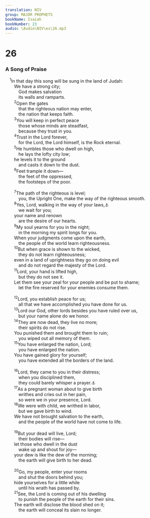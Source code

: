 ```yaml
---
translation: NIV
group: MAJOR PROPHETS
bookName: Isaiah 
bookNumber: 23
audio: \Audio\NIV\es\26.mp3
---
```


<div class="title"><h1>26</h1><h3>A Song of Praise </h3></div>
<span class="verse es_26_1"> <sup>1</sup>In that day this song will be sung in the land of Judah: <br/>  We have a strong city; <br/>   God makes salvation <br/>   its walls and ramparts. <br/></span>
<span class="verse es_26_2">  <sup>2</sup>Open the gates <br/>   that the righteous nation may enter, <br/>   the nation that keeps faith. <br/></span>
<span class="verse es_26_3">  <sup>3</sup>You will keep in perfect peace <br/>   those whose minds are steadfast, <br/>   because they trust in you. <br/></span>
<span class="verse es_26_4">  <sup>4</sup>Trust in the Lord forever, <br/>   for the Lord, the Lord himself, is the Rock eternal. <br/></span>
<span class="verse es_26_5">  <sup>5</sup>He humbles those who dwell on high, <br/>   he lays the lofty city low; <br/>  he levels it to the ground <br/>   and casts it down to the dust. <br/></span>
<span class="verse es_26_6">  <sup>6</sup>Feet trample it down— <br/>   the feet of the oppressed, <br/>   the footsteps of the poor. <br/><br/></span>
<span class="verse es_26_7">  <sup>7</sup>The path of the righteous is level; <br/>   you, the Upright One, make the way of the righteous smooth. <br/></span>
<span class="verse es_26_8">  <sup>8</sup>Yes, Lord, walking in the way of your laws,<a data-toggle="tooltip" data-placement="bottom" title="Or judgments">⚓</a><br/>   we wait for you; <br/>  your name and renown <br/>   are the desire of our hearts. <br/></span>
<span class="verse es_26_9">  <sup>9</sup>My soul yearns for you in the night; <br/>   in the morning my spirit longs for you. <br/>  When your judgments come upon the earth, <br/>   the people of the world learn righteousness. <br/></span>
<span class="verse es_26_10">  <sup>10</sup>But when grace is shown to the wicked, <br/>   they do not learn righteousness; <br/>  even in a land of uprightness they go on doing evil <br/>   and do not regard the majesty of the Lord. <br/></span>
<span class="verse es_26_11">  <sup>11</sup>Lord, your hand is lifted high, <br/>   but they do not see it. <br/>  Let them see your zeal for your people and be put to shame; <br/>   let the fire reserved for your enemies consume them. <br/><br/></span>
<span class="verse es_26_12">  <sup>12</sup>Lord, you establish peace for us; <br/>   all that we have accomplished you have done for us. <br/></span>
<span class="verse es_26_13">  <sup>13</sup>Lord our God, other lords besides you have ruled over us, <br/>   but your name alone do we honor. <br/></span>
<span class="verse es_26_14">  <sup>14</sup>They are now dead, they live no more; <br/>   their spirits do not rise. <br/>  You punished them and brought them to ruin; <br/>   you wiped out all memory of them. <br/></span>
<span class="verse es_26_15">  <sup>15</sup>You have enlarged the nation, Lord; <br/>   you have enlarged the nation. <br/>  You have gained glory for yourself; <br/>   you have extended all the borders of the land. <br/><br/></span>
<span class="verse es_26_16">  <sup>16</sup>Lord, they came to you in their distress; <br/>   when you disciplined them, <br/>   they could barely whisper a prayer.<a data-toggle="tooltip" data-placement="bottom" title="The meaning of the Hebrew for this clause is uncertain.">⚓</a><br/></span>
<span class="verse es_26_17">  <sup>17</sup>As a pregnant woman about to give birth <br/>   writhes and cries out in her pain, <br/>   so were we in your presence, Lord. <br/></span>
<span class="verse es_26_18">  <sup>18</sup>We were with child, we writhed in labor, <br/>   but we gave birth to wind. <br/>  We have not brought salvation to the earth, <br/>   and the people of the world have not come to life. <br/><br/></span>
<span class="verse es_26_19">  <sup>19</sup>But your dead will live, Lord; <br/>   their bodies will rise— <br/>  let those who dwell in the dust <br/>   wake up and shout for joy— <br/>  your dew is like the dew of the morning; <br/>   the earth will give birth to her dead. <br/><br/></span>
<span class="verse es_26_20">  <sup>20</sup>Go, my people, enter your rooms <br/>   and shut the doors behind you; <br/>  hide yourselves for a little while <br/>   until his wrath has passed by. <br/></span>
<span class="verse es_26_21">  <sup>21</sup>See, the Lord is coming out of his dwelling <br/>   to punish the people of the earth for their sins. <br/>  The earth will disclose the blood shed on it; <br/>   the earth will conceal its slain no longer. <br/></span>
